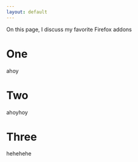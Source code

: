 ```yaml
---
layout: default
---
```


On this page, I discuss my favorite Firefox addons

# One
ahoy

# Two 
ahoyhoy

# Three
hehehehe